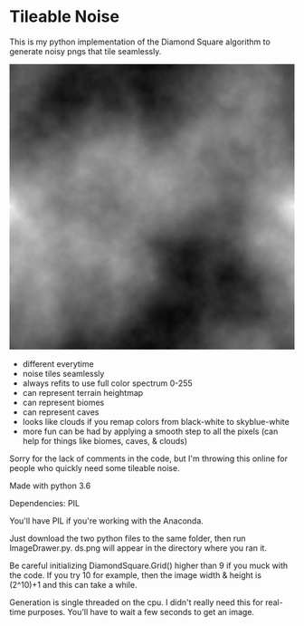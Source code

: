 # Tileable Noise
This is my python implementation of the Diamond Square algorithm to generate noisy pngs that tile seamlessly.

![Test Image 1](https://github.com/DebrisHauler/TileableNoise/blob/master/ds.png)

* different everytime
* noise tiles seamlessly
* always refits to use full color spectrum 0-255
* can represent terrain heightmap
* can represent biomes
* can represent caves
* looks like clouds if you remap colors from black-white to skyblue-white
* more fun can be had by applying a smooth step to all the pixels (can help for things like biomes, caves, & clouds)


Sorry for the lack of comments in the code, but I'm throwing this online for people who quickly need some tileable noise.

Made with python 3.6

Dependencies: PIL

You'll have PIL if you're working with the Anaconda.

Just download the two python files to the same folder, then run ImageDrawer.py. ds.png will appear in the directory where you ran it.

Be careful initializing DiamondSquare.Grid() higher than 9 if you muck with the code. If you try 10 for example, then the image width & height is (2^10)+1 and this can take a while.

Generation is single threaded on the cpu. I didn't really need this for real-time purposes. You'll have to wait a few seconds to get an image.
